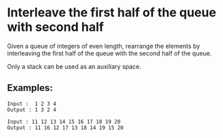 # Interleave the first half of the queue with second half

Given a queue of integers of even length, rearrange the elements by interleaving the first half of the queue with the second half of the queue.

Only a stack can be used as an auxiliary space.

## Examples:

```
Input :  1 2 3 4
Output : 1 3 2 4

Input : 11 12 13 14 15 16 17 18 19 20
Output : 11 16 12 17 13 18 14 19 15 20
```

